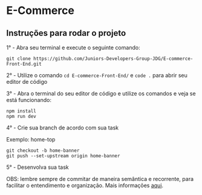 # E-Commerce

## Instruções para rodar o projeto

1° - Abra seu terminal e execute o seguinte comando:

```
git clone https://github.com/Juniors-Developers-Group-JDG/E-commerce-Front-End.git
```

2° - Utilize o comando `cd E-commerce-Front-End/` e `code .` para abrir seu editor de código

3° - Abra o terminal do seu editor de código e utilize os comandos e veja se está funcionando:

```
npm install
npm run dev
```

4° - Crie sua branch de acordo com sua task

Exemplo: home-top

```
git checkout -b home-banner
git push --set-upstream origin home-banner
```

5° - Desenvolva sua task

OBS: lembre sempre de commitar de maneira semântica e recorrente, para facilitar o entendimento e organização. Mais informações [aqui](https://github.com/Juniors-Developers-Group-JDG/Learning-resources/blob/main/Resources/Git.md).

